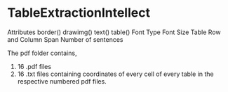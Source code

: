 # TableExtractionIntellect

Attributes
border()
drawimg()
text()
table()
Font Type
Font Size
Table Row and Column Span
Number of sentences

The pdf folder contains,

1) 16 .pdf files
2) 16 .txt files containing coordinates of every cell of every table in the respective numbered pdf files.

